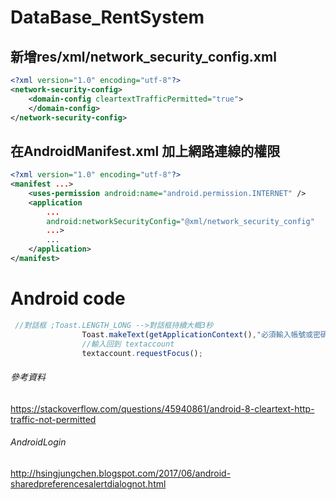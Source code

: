 # DataBase_RentSystem 
## 新增res/xml/network_security_config.xml
```xml
<?xml version="1.0" encoding="utf-8"?>
<network-security-config>
    <domain-config cleartextTrafficPermitted="true">
    </domain-config>
</network-security-config>
```
## 在AndroidManifest.xml 加上網路連線的權限
```xml
<?xml version="1.0" encoding="utf-8"?>
<manifest ...>
    <uses-permission android:name="android.permission.INTERNET" />
    <application
        ...
        android:networkSecurityConfig="@xml/network_security_config"
        ...>
        ...
    </application>
</manifest>
```
# Android code
```js
 //對話框 ;Toast.LENGTH_LONG -->對話框持續大概3秒
                Toast.makeText(getApplicationContext(),"必須輸入帳號或密碼",Toast.LENGTH_LONG).show();
                //輸入回到 textaccount
                textaccount.requestFocus();
```
###### 參考資料 
https://stackoverflow.com/questions/45940861/android-8-cleartext-http-traffic-not-permitted
###### AndroidLogin
http://hsingjungchen.blogspot.com/2017/06/android-sharedpreferencesalertdialognot.html 